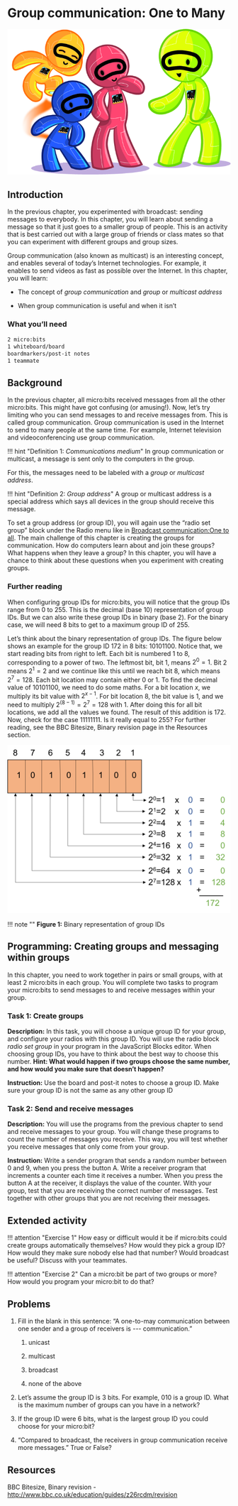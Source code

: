 Group communication: One to Many
================================

![Chapter 3 image](chapter3.png)

Introduction
------------

In the previous chapter, you experimented with broadcast: sending
messages to everybody. In this chapter, you will learn about sending a
message so that it just goes to a smaller group of people. This is an
activity that is best carried out with a large group of friends or class
mates so that you can experiment with different groups and group sizes.

Group communication (also known as multicast) is an interesting concept,
and enables several of today’s Internet technologies. For
example, it enables to send videos as fast as possible over the
Internet. In this chapter, you will learn:

- The concept of *group communication* and *group* or *multicast
    address*

- When group communication is useful and when it isn’t

### What you’ll need

    2 micro:bits
    1 whiteboard/board
    boardmarkers/post-it notes
    1 teammate

Background
----------

In the previous chapter, all micro:bits received messages from all the
other micro:bits. This might have got confusing (or amusing!). Now,
let’s try limiting who you can send messages to and receive messages
from. This is called group communication. Group communication is used in
the Internet to send to many people at the same time. For example,
Internet television and videoconferencing use group communication.

!!! hint "Definition 1: _Communications medium_"
	In group communication or multicast, a message
	is sent only to the computers in the group.

For this, the messages need to be labeled with a *group* or *multicast
address*.

!!! hint "Definition 2: _Group address_"
	A group or multicast address is a special address
	which says all devices in the group should receive this message.

To set a group address (or group ID), you will again use the “radio set group”
block under the Radio menu like in [Broadcast communication:One to all](../broadcast). The main challenge of this chapter is creating the groups for communication. How do computers learn about and join these groups?
What happens when they leave a group? In this chapter, you will have a chance to think about these questions when you experiment with creating groups.

### **Further reading**

When configuring group IDs for micro:bits, you will notice that the group IDs range from 0 to 255. This is the decimal (base 10) representation of group IDs. But we can also write these group IDs in binary (base 2). For the binary case, we will need 8 bits to get to a maximum group ID of 255.

Let’s think about the binary representation of group IDs.
The figure below shows an example for the group ID 172 in 8
bits: 10101100. Notice that, we start reading bits from right to left.
Each bit is numbered 1 to 8, corresponding to a power of two. The
leftmost bit, bit 1, means $2^0 = 1$. Bit 2 means $2^1 = 2$ and we
continue like this until we reach bit 8, which means $2^7 = 128$. Each
bit location may contain either 0 or 1. To find the decimal value of
10101100, we need to do some maths. For a bit location $x$, we multiply its
bit value with $2^{x-1}$. For bit
location 8, the bit value is 1, and we need to multiply $2^(8-1) =2^7=128$ with 1.
After doing this for all bit locations, we add all the values we found.
The result of this addition is 172. Now, check for the case 11111111. Is
it really equal to 255? For further reading, see the BBC Bitesize,
Binary revision page in the Resources section.

![Binary representation of group IDs.](BinaryAddress.png)

!!! note ""
	**Figure 1:** Binary representation of group IDs

Programming: Creating groups and messaging within groups
--------------------------------------------------------

In this chapter, you need to work together in pairs or small groups,
with at least 2 micro:bits in each group. You will complete two tasks to
program your micro:bits to send messages to and receive messages within
your group.

### Task 1: Create groups

**Description:** In this task, you will choose a unique group ID for
your group, and configure your radios with this group ID. You will
use the radio block *radio set group* in your program in the JavaScript
Blocks editor. When
choosing group IDs, you have to think about the best way to choose
this number. **Hint: What would happen if two groups choose the same
number, and how would you make sure that doesn’t happen?**

**Instruction:** Use the board and post-it notes to choose a group
ID. Make sure your group ID is not the same as any other group ID

### Task 2: Send and receive messages

**Description:** You will use the programs from the previous chapter to
send and receive messages to your group. You will change these programs
to count the number of messages you receive. This way, you will test
whether you receive messages that only come from your group.

**Instruction:** Write a sender program that sends a random number
between 0 and 9, when you press the button A. Write a receiver program
that increments a counter each time it receives a number. When you press
the button A at the receiver, it displays the value of the counter. With
your group, test that you are receiving the correct number of messages.
Test together with other groups that you are not receiving their
messages.

Extended activity
-----------------

!!! attention "Exercise 1"
	How easy or difficult would it be if micro:bits could create groups automatically themselves? How would they pick a group ID? How would they make sure nobody else had that number? Would broadcast be useful? Discuss with your teammates.

!!! attention "Exercise 2"
	Can a micro:bit be part of two groups or more? How would you program your micro:bit to do that?

Problems
--------

1. Fill in the blank in this sentence: “A one-to-may communication between one sender and a group of receivers is *---* communication.”

    1. unicast

    2. multicast

    3. broadcast

    4. none of the above

2. Let’s assume the group ID is 3 bits. For example, 010 is a group ID. What is the maximum number of groups can you have in a network?

3. If the group ID were 6 bits,  what is the largest group ID you could choose for your micro:bit?

4. “Compared to broadcast, the receivers in group communication receive more messages.” True or False?

Resources
---------

BBC Bitesize, Binary revision -
<http://www.bbc.co.uk/education/guides/z26rcdm/revision>
